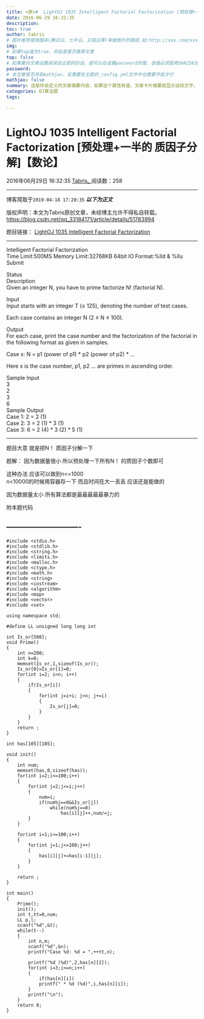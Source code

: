 ```yaml
---
title: <原>#  LightOJ 1035 Intelligent Factorial Factorization [预处理+一半的 质因子分解]【数论】
date: 2016-06-29 16:32:35
description:
toc: true
author: tabris
# 图片推荐使用图床(腾讯云、七牛云、又拍云等)来做图片的路径.如:http://xxx.com/xxx.jpg
img: 
# 如果top值为true，则会是首页推荐文章
top: false
# 如果要对文章设置阅读验证密码的话，就可以在设置password的值，该值必须是用SHA256加密后的密码，防止被他人识破
password: 
# 本文章是否开启mathjax，且需要在主题的_config.yml文件中也需要开启才行
mathjax: false
summary: 这是你自定义的文章摘要内容，如果这个属性有值，文章卡片摘要就显示这段文字，否则程序会自动截取文章的部分内容作为摘要
categories: OJ算法题
tags:

---
```





#  LightOJ 1035 Intelligent Factorial Factorization [预处理+一半的 质因子分解]【数论】

2016年06月29日 16:32:35  [ Tabris_ ](https://me.csdn.net/qq_33184171) 阅读数：258


--- 
 博客爬取于`2019-04-18 17:20:35`
***以下为正文***

版权声明：本文为Tabris原创文章，未经博主允许不得私自转载。
https://blog.csdn.net/qq_33184171/article/details/51783994

题目链接： [ LightOJ 1035 Intelligent Factorial Factorization
](http://acm.hust.edu.cn/vjudge/contest/view.action?cid=120197#problem/T)

* * *

Intelligent Factorial Factorization  
Time Limit:500MS Memory Limit:32768KB 64bit IO Format:%lld & %llu  
Submit

Status  
Description  
Given an integer N, you have to prime factorize N! (factorial N).

Input  
Input starts with an integer T (≤ 125), denoting the number of test cases.

Each case contains an integer N (2 ≤ N ≤ 100).

Output  
For each case, print the case number and the factorization of the factorial in
the following format as given in samples.

Case x: N = p1 (power of p1) * p2 (power of p2) * …

Here x is the case number, p1, p2 … are primes in ascending order.

Sample Input  
3  
2  
3  
6  
Sample Output  
Case 1: 2 = 2 (1)  
Case 2: 3 = 2 (1) * 3 (1)  
Case 3: 6 = 2 (4) * 3 (2) * 5 (1)

* * *

题目大意 就是把N！ 质因子分解一下

题解： 因为数据量很小 所以预处理一下所有N！ 的质因子个数即可

这种办法 应该可以做到n<=1000  
n<10000的时候用容器存一下 而且时间在大一丢丢 应该还是能做的

因为数据量太小 所有算法都是最最最最最暴力的

附本题代码

##  —————————-

    
    
    #include <stdio.h>
    #include <stdlib.h>
    #include <string.h>
    #include <limits.h>
    #include <malloc.h>
    #include <ctype.h>
    #include <math.h>
    #include <string>
    #include <iostream>
    #include <algorithm>
    #include <map>
    #include <vector>
    #include <set>
    
    using namespace std;
    
    #define LL unsigned long long int
    
    int Is_or[500];
    void Prime()
    {
        int n=200;
        int k=0;
        memset(Is_or,1,sizeof(Is_or));
        Is_or[0]=Is_or[1]=0;
        for(int i=2; i<n; i++)
        {
            if(Is_or[i])
            {
                for(int j=i+i; j<n; j+=i)
                {
                    Is_or[j]=0;
                }
            }
        }
        return ;
    }
    
    int has[105][105];
    
    void init()
    {
        int num;
        memset(has,0,sizeof(has));
        for(int i=2;i<=100;i++)
        {
            for(int j=2;j<=i;j++)
            {
                num=i;
                if(num%j==0&&Is_or[j])
                    while(num%j==0)
                        has[i][j]++,num/=j;
            }
        }
    
        for(int i=1;i<=100;i++)
        {
            for(int j=1;j<=100;j++)
            {
                has[i][j]+=has[i-1][j];
            }
        }
    
        return ;
    }
    
    int main()
    {
        Prime();
        init();
        int t,tt=0,num;
        LL p,l;
        scanf("%d",&t);
        while(t--)
        {
            int n,m;
            scanf("%d",&n);
            printf("Case %d: %d = ",++tt,n);
    
            printf("%d (%d)",2,has[n][2]);
            for(int i=3;i<=n;i++)
            {
                if(has[n][i])
                printf(" * %d (%d)",i,has[n][i]);
            }
            printf("\n");
        }
        return 0;
    }

